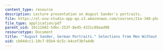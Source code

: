```yaml
---
content_type: resource
description: Lecture presentation on August Sander's portraits.
file: https://ol-ocw-studio-app-qa.s3.amazonaws.com/courses/21a-348-photography-and-truth-spring-2008/cb64dcc110c795b46c5cb4cef3bfa4db_MIT21A_348S08_portraitsG.pdf
file_type: application/pdf
parent_uid: 19111682-54bc-253f-8e45-4331c89aad90
resourcetype: Document
title: '"August Sander, German Portraits." Selections from Men Without Masks.'
uid: cb64dcc1-10c7-95b4-6c5c-b4cef3bfa4db
---
```

